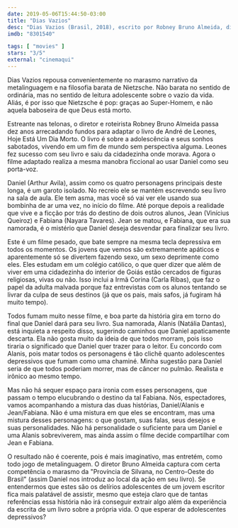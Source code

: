```yaml
---
date: 2019-05-06T15:44:50-03:00
title: "Dias Vazios"
desc: "Dias Vazios (Brasil, 2018), escrito por Robney Bruno Almeida, dirigido por Robney Bruno Almeida, com Arthur Avila, Natália Dantas, Vinícius Queiroz, Carla Ribas, Nayara Tavares. Crítica escrita para o site CinemAqui."
imdb: "8301540"

tags: [ "movies" ]
stars: "3/5"
external: "cinemaqui"
---
```

Dias Vazios repousa convenientemente no marasmo narrativo da metalinguagem e na filosofia barata de Nietzsche. Não barata no sentido de ordinária, mas no sentido de leitura adolescente sobre o vazio da vida. Aliás, é por isso que Nietzsche é pop: graças ao Super-Homem, e não aquela baboseira de que Deus está morto.

Estreante nas telonas, o diretor e roteirista Robney Bruno Almeida passa dez anos arrecadando fundos para adaptar o livro de André de Leones, Hoje Está Um Dia Morto. O livro é sobre a adolescência e seus sonhos sabotados, vivendo em um fim de mundo sem perspectiva alguma. Leones fez sucesso com seu livro e saiu da cidadezinha onde morava. Agora o filme adaptado realiza a mesma manobra ficcional ao usar Daniel como seu porta-voz.

Daniel (Arthur Avila), assim como os quatro personagens principais deste longa, é um garoto isolado. No recreio ele se mantém escrevendo seu livro na sala de aula. Ele tem asma, mas você só vai ver ele usando sua bombinha de ar uma vez, no início do filme. Até porque depois a realidade que vive e a ficção por trás do destino de dois outros alunos, Jean (Vinícius Queiroz) e Fabiana (Nayara Tavares). Jean se matou, e Fabiana, que era sua namorada, é o mistério que Daniel deseja desvendar para finalizar seu livro.

Este é um filme pesado, que bate sempre na mesma tecla depressiva em todos os momentos. Os jovens que vemos são extremamente apáticos e aparentemente só se divertem fazendo sexo, um sexo deprimente como eles. Eles estudam em um colégio católico, o que quer dizer que além de viver em uma cidadezinha do interior de Goiás estão cercados de figuras religiosas, vivas ou não. Isso inclui a Irmã Corina (Carla Ribas), que faz o papel da adulta malvada porque faz entrevistas com os alunos tentando se livrar da culpa de seus destinos (já que os pais, mais safos, já fugiram há muito tempo).

Todos fumam muito nesse filme, e boa parte da história gira em torno do final que Daniel dará para seu livro. Sua namorada, Alanis (Natália Dantas), está inquieta a respeito disso, sugerindo caminhos que Daniel apaticamente descarta. Ela não gosta muito da ideia de que todos morram, pois isso tiraria o significado que Daniel quer trazer para o leitor. Eu concordo com Alanis, pois matar todos os personagens é tão clichê quanto adolescentes depressivos que fumam como uma chaminé. Minha sugestão para Daniel seria de que todos poderiam morrer, mas de câncer no pulmão. Realista e irônico ao mesmo tempo.

Mas não há sequer espaço para ironia com esses personagens, que passam o tempo elucubrando o destino da tal Fabiana. Nós, espectadores, vamos acompanhando a mistura das duas histórias, Daniel/Alanis e Jean/Fabiana. Não é uma mistura em que eles se encontram, mas uma mistura desses personagens: o que gostam, suas falas, seus desejos e suas personalidades. Não há personalidade o suficiente para um Daniel e uma Alanis sobreviverem, mas ainda assim o filme decide compartilhar com Jean e Fabiana.

O resultado não é coerente, pois é mais imaginativo, mas entretém, como todo jogo de metalinguagem. O diretor Bruno Almeida captura com certa competência o marasmo da "Província de Silvana, no Centro-Oeste do Brasil" (assim Daniel nos introduz ao local da ação em seu livro). Se entendermos que estes são os delírios adolescentes de um jovem escritor fica mais palatável de assistir, mesmo que esteja claro que de tantas referências essa história não irá conseguir extrair algo além da experiência da escrita de um livro sobre a própria vida. O que esperar de adolescentes depressivos?
